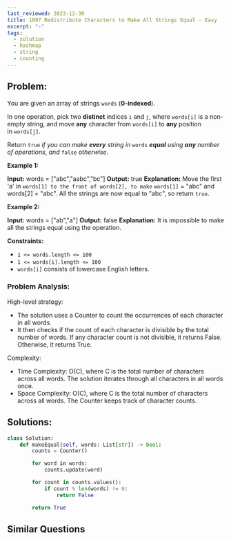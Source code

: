 ```yaml
---
last_reviewed: 2023-12-30
title: 1897 Redistribute Characters to Make All Strings Equal - Easy
excerpt: "-"
tags:
  - solution
  - hashmap
  - string
  - counting
---
```

## Problem:
You are given an array of strings `words` (**0-indexed**).

In one operation, pick two **distinct** indices `i` and `j`, where `words[i]` is a non-empty string, and move **any** character from `words[i]` to **any** position in `words[j]`.

Return `true` _if you can make **every** string in_ `words` _**equal** using **any** number of operations_, _and_ `false` _otherwise_.

**Example 1:**

**Input:** words = ["abc","aabc","bc"]
**Output:** true
**Explanation:** Move the first 'a' in `words[1] to the front of words[2], to make` `words[1]` = "abc" and words[2] = "abc".
All the strings are now equal to "abc", so return `true`.

**Example 2:**

**Input:** words = ["ab","a"]
**Output:** false
**Explanation:** It is impossible to make all the strings equal using the operation.

**Constraints:**

- `1 <= words.length <= 100`
- `1 <= words[i].length <= 100`
- `words[i]` consists of lowercase English letters.

### Problem Analysis:

High-level strategy:

- The solution uses a Counter to count the occurrences of each character in all words.
- It then checks if the count of each character is divisible by the total number of words. If any character count is not divisible, it returns False. Otherwise, it returns True.

Complexity:

- Time Complexity: O(C), where C is the total number of characters across all words. The solution iterates through all characters in all words once.
- Space Complexity: O(C), where C is the total number of characters across all words. The Counter keeps track of character counts.

## Solutions:

```python
class Solution:
    def makeEqual(self, words: List[str]) -> bool:
        counts = Counter()

        for word in words:
            counts.update(word)

        for count in counts.values():
            if count % len(words) != 0:
                return False

        return True
```

## Similar Questions